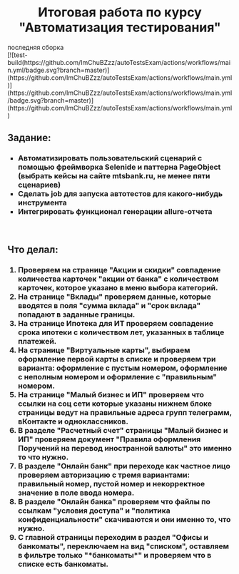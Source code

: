 <h1 align="center">Итоговая работа по курсу "Автоматизация тестирования"</h1>
<p>последняя сборка<br>
[![test-build(https://github.com/ImChuBZzz/autoTestsExam/actions/workflows/main.yml/badge.svg?branch=master)](https://github.com/ImChuBZzz/autoTestsExam/actions/workflows/main.yml)](https://github.com/ImChuBZzz/autoTestsExam/actions/workflows/main.yml/badge.svg?branch=master)](https://github.com/ImChuBZzz/autoTestsExam/actions/workflows/main.yml)<br>
<h2>Задание:</h2>
<ul type="square">
<h3>
    <li>Автоматизировать пользовательский сценарий с помощью фреймворка Selenide и паттерна PageObject (выбрать кейсы на сайте mtsbank.ru, не менее пяти сценариев)
    <li>Сделать job для запуска автотестов для какого-нибудь инструмента
    <li>Интегрировать функционал генерации allure-отчета
</h3>
</ul>
<br>
<h2>Что делал:</h2>
<ol><h3>
 <li>Проверяем на странице "Акции и скидки" совпадение  количества карточек "акции от банка" с количеством карточек, которое указано в меню выбора категорий.
 <li>На странице "Вклады" проверяем данные, которые вводятся в поля "сумма вклада" и "срок вклада" попадают в заданные границы.
 <li>На странице Ипотека для ИТ проверяем совпадение срока ипотеки с количеством лет, указанных в таблице платежей.
 <li>На странице "Виртуальные карты", выбираем оформление первой карты в списке и проверяем три варианта: оформление с пустым номером, оформление с неполным номером и оформление с "правильным" номером. 
 <li>На странице "Малый бизнес и ИП" проверяем что ссылки на соц сети которые указаны нижнем блоке страницы ведут на правильные адреса групп телеграмм, вКонтакте и одноклассников.
 <li>В разделе "Расчетный счет" страницы "Малый бизнес и ИП" проверяем документ "Правила оформления Поручений на перевод иностранной валюты" это именно то что нужно.
 <li>В разделе "Онлайн банк" при переходе как частное лицо проверяем авторизацию с тремя вариантами: правильный номер, пустой номер и некорректное значение в поле ввода номера.
 <li>В разделе "Онлайн банка" проверяем что файлы по ссылкам  "условия доступа" и "политика конфиденциальности" скачиваются и они именно то, что нужно.
 <li>С главной страницы переходим в раздел "Офисы и банкоматы", переключаем на вид "списком", оставляем в фильтре только "*банкоматы*" и проверяем что в списке есть банкоматы.
</h3></ol>


